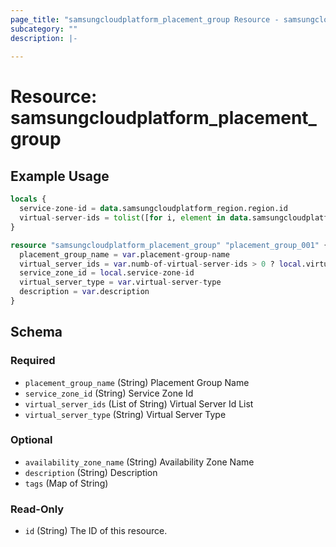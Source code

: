 ```yaml
---
page_title: "samsungcloudplatform_placement_group Resource - samsungcloudplatform"
subcategory: ""
description: |-
  
---
```


# Resource: samsungcloudplatform_placement_group




## Example Usage

```terraform
locals {
  service-zone-id = data.samsungcloudplatform_region.region.id
  virtual-server-ids = tolist([for i, element in data.samsungcloudplatform_virtual_servers.target_vm.contents : element.virtual_server_id])
}

resource "samsungcloudplatform_placement_group" "placement_group_001" {
  placement_group_name = var.placement-group-name
  virtual_server_ids = var.numb-of-virtual-server-ids > 0 ? local.virtual-server-ids : var.virtual-server-ids
  service_zone_id = local.service-zone-id
  virtual_server_type = var.virtual-server-type
  description = var.description
}
```

<!-- schema generated by tfplugindocs -->
## Schema

### Required

- `placement_group_name` (String) Placement Group Name
- `service_zone_id` (String) Service Zone Id
- `virtual_server_ids` (List of String) Virtual Server Id List
- `virtual_server_type` (String) Virtual Server Type

### Optional

- `availability_zone_name` (String) Availability Zone Name
- `description` (String) Description
- `tags` (Map of String)

### Read-Only

- `id` (String) The ID of this resource.


